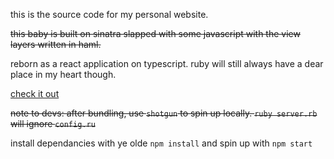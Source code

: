 this is the source code for my personal website.

~~this baby is built on sinatra slapped with some javascript with the view layers written in haml.~~

reborn as a react application on typescript. ruby will still always have a dear place in my heart though.

[check it out](https://laudickson.com)

~~note to devs: after bundling, use `shotgun` to spin up locally. `ruby server.rb` will ignore `config.ru`~~

install dependancies with ye olde `npm install` and spin up with `npm start`

